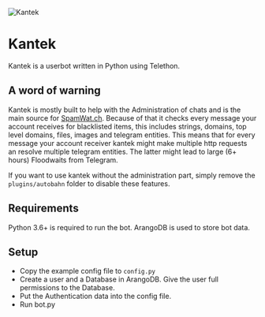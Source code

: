 ![Kantek](https://i.sitischu.com/comp_002-010_sw_kantek_fractal_logo_interaction.png)
# Kantek
Kantek is a userbot written in Python using Telethon.

## A word of warning
Kantek is mostly built to help with the Administration of chats and is the main source for [SpamWat.ch](https://spamwat.ch). 
Because of that it checks every message your account receives for blacklisted items, this includes strings, domains, top level domains, files, images and telegram entities. This means that for every message your account receiver kantek might make multiple http requests an resolve multiple telegram entities. The latter might lead to large (6+ hours) Floodwaits from Telegram.

If you want to use kantek without the administration part, simply remove the `plugins/autobahn` folder to disable these features. 

## Requirements
Python 3.6+ is required to run the bot.
ArangoDB is used to store bot data.

## Setup
- Copy the example config file to `config.py`
- Create a user and a Database in ArangoDB. Give the user full permissions to the Database.
 - Put the Authentication data into the config file.
- Run bot.py
